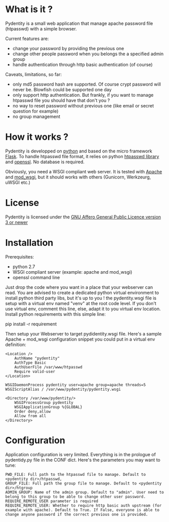 # What is it ?

Pydentity is a small web application that manage apache password file (htpasswd) with 
a simple browser.

Current features are:

- change your password by providing the previous one
- change other people password when you belongs the a specified admin group
- handle authentication through http basic authentication (of course)

Caveats, limitations, so far:

- only md5 password hash are supported. Of course crypt password will never be. Blowfish could be supported one day
- only support http authentication. But frankly, if you want to manage htpasswd file you should have that don't you ?
- no way to reset password without previous one (like email or secret question for example)
- no group management

# How it works ?

Pydentity is developped on [python](http://www.python.org) and based on the micro framework [Flask](http://flask.pocoo.org/).
To handle htpasswd file format, it relies on python [htpasswd library](https://github.com/thesharp/htpasswd)
and [openssl](https://www.openssl.org/). No database is required.

Obviously, you need a WSGI compliant web server. It is tested with [Apache](http://httpd.apache.org/)
and [mod_wsgi](http://code.google.com/p/modwsgi/), but it should works with others (Gunicorn, Werkzeurg, uWSGI etc.)


# License

Pydentity is licensed under the [GNU Affero General Public Licence version 3 or newer](http://www.gnu.org/licenses/agpl-3.0.html)

# Installation

Prerequisites: 

- python 2.7
- WSGI compliant server (example: apache and mod_wsgi)
- openssl command line

Just drop the code where you want in a place that your webserver can read. You are advised to create a dedicated python
virtual environment to install python third party libs, but it's up to you ! the pydentity.wsgi file is setup with a
virtual env named "venv" at the root code level. If you don't use virtual env, comment this line, else, adapt it 
to you virtual env location. Install python requirements with this simple line:
 
 pip install -r requirement

Then setup your Webserver to target pydidentity.wsgi file. Here's a sample Apache + mod_wsgi configuration snippet
you could put in a virtual env definition:

    <Location />
        AuthName "pydentity"
        AuthType Basic
        AuthUserFile /var/www/htpasswd
        Require valid-user
    </Location>

    WSGIDaemonProcess pydentity user=apache group=apache threads=5
    WSGIScriptAlias / /var/www/pydentity/pydentity.wsgi

    <Directory /var/www/pydentity/>
        WSGIProcessGroup pydentity
        WSGIApplicationGroup %{GLOBAL}
        Order deny,allow
        Allow from all
    </Directory>


# Configuration

Application configuration is very limited. Everything is in the prologue of pydentidy.py file in the CONF dict.
Here's the parameters you may want to tune:

    PWD_FILE: Full path to the htpasswd file to manage. Default to <pydentity dir>/htpasswd,
    GROUP_FILE: Full path the group file to manage. Default to <pydentity dir>/htgroup
    ADMIN_GROUP: Name of the admin group. Default to "admin". User need to belong to this group to be able to change other user password. REQUIRE_REMOTE_USER parameter is required
    REQUIRE_REMOTE_USER: Whether to require http basic auth upstream (for example with apache). Default to True. If False, everyone is able to change anyone password if the correct previous one is provided.
